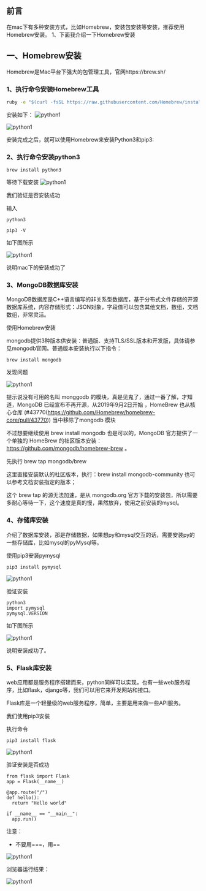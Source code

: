 ## 前言
在mac下有多种安装方式，比如Homebrew，安装包安装等安装，推荐使用Homebrew安装。
1、下面我介绍一下Homebrew安装

## 一、Homebrew安装
Homebrew是Mac平台下强大的包管理工具，官网https://brew.sh/

### 1、执行命令安装Homebrew工具
```cmd
ruby -e "$(curl -fsSL https://raw.githubusercontent.com/Homebrew/install/master/install)"
```
安装如下：
![python1](http://static.chengxinsong.cn/image/python3/python1.jpg)

![python1](http://static.chengxinsong.cn/image/python3/python2.jpg)

安装完成之后，就可以使用Homebrew来安装Python3和pip3:

### 2、执行命令安装python3
```
brew install python3
```
等待下载安装
![python1](http://static.chengxinsong.cn/image/python3/python3.jpg)

我们验证是否安装成功

输入
```
python3

pip3 -V
```
如下图所示

![python1](http://static.chengxinsong.cn/image/python3/python4.jpg)

说明mac下的安装成功了


### 3、MongoDB数据库安装
MongoDB数据库是C++语言编写的非关系型数据库，基于分布式文件存储的开源数据库系统，内容存储形式：JSON对象，字段值可以包含其他文档，数组，文档数组，非常灵活。

使用Homebrew安装

mongodb提供3种版本供安装：普通版、支持TLS/SSL版本和开发版，具体请参见mongodb官网。普通版本安装执行以下指令：

```
brew install mongodb
```

发现问题

![python1](http://static.chengxinsong.cn/image/python3/python5.jpg)

提示说没有可用的名叫 monggodb 的模块，真是见鬼了，通过一番了解，才知道，MongoDB 已经宣布不再开源，从2019年9月2日开始 ，HomeBrew 也从核心仓库 (#43770(https://github.com/Homebrew/homebrew-core/pull/43770)) 当中移除了mongodb 模块

不过想要继续使用 brew install mongodb 也是可以的，MongoDB 官方提供了一个单独的 HomeBrew 的社区版本安装：https://github.com/mongodb/homebrew-brew 。

先执行 brew tap mongodb/brew

这里直接安装默认的社区版本，执行：brew install mongodb-community 也可以参考文档安装指定的版本；

这个 brew tap 的源无法加速，是从 mongodb.org 官方下载的安装包，所以需要多耐心等待一下，这个速度是真的慢，果然放弃，使用之前安装的mysql。


### 4、存储库安装
介绍了数据库安装，那是存储数据，如果想py和mysql交互的话，需要安装py的一些存储库，比如mysql的pyMysql等。

使用pip3安装pymysql

```
pip3 install pymysql
```
![python1](http://static.chengxinsong.cn/image/python3/python6.jpg)

验证安装
```
python3
import pymysql
pymysql.VERSION
```
如下图所示

![python1](http://static.chengxinsong.cn/image/python3/python7.jpg)

说明安装成功了。


### 5、Flask库安装
web应用都是服务程序搭建而来，python同样可以实现，也有一些web服务程序，比如flask，django等，我们可以用它来开发网站和接口。

Flask库是一个轻量级的web服务程序，简单，主要是用来做一些API服务。

 我们使用pip3安装

执行命令

```
pip3 install flask
```
![python1](http://static.chengxinsong.cn/image/python3/python8.jpg)

验证安装是否成功

```
from flask import Flask
app = Flask(__name__)

@app.route("/")
def hello():
  return "Hello world"

if __name__ == "__main__":
  app.run()
```
注意：
+ 不要用===，用==

![python1](http://static.chengxinsong.cn/image/python3/python9.jpg)

浏览器运行结果：

![python1](http://static.chengxinsong.cn/image/python3/python10.jpg)
